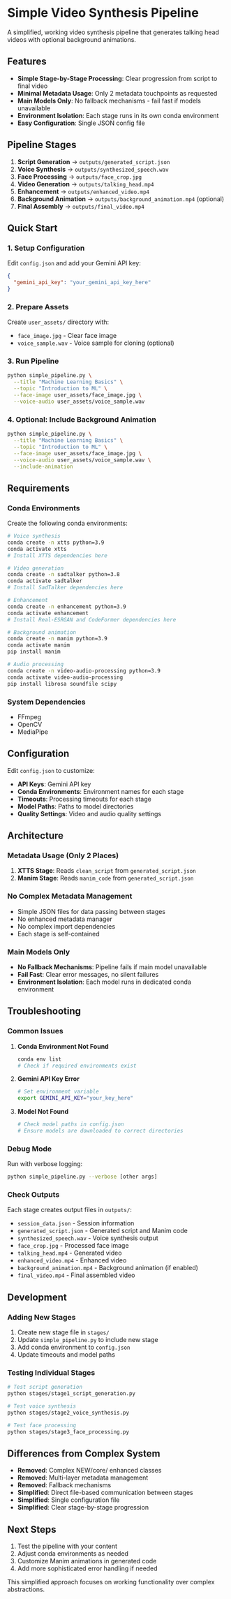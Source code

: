 # Simple Video Synthesis Pipeline

A simplified, working video synthesis pipeline that generates talking head videos with optional background animations.

## Features

- **Simple Stage-by-Stage Processing**: Clear progression from script to final video
- **Minimal Metadata Usage**: Only 2 metadata touchpoints as requested
- **Main Models Only**: No fallback mechanisms - fail fast if models unavailable
- **Environment Isolation**: Each stage runs in its own conda environment
- **Easy Configuration**: Single JSON config file

## Pipeline Stages

1. **Script Generation** → `outputs/generated_script.json`
2. **Voice Synthesis** → `outputs/synthesized_speech.wav`
3. **Face Processing** → `outputs/face_crop.jpg`
4. **Video Generation** → `outputs/talking_head.mp4`
5. **Enhancement** → `outputs/enhanced_video.mp4`
6. **Background Animation** → `outputs/background_animation.mp4` (optional)
7. **Final Assembly** → `outputs/final_video.mp4`

## Quick Start

### 1. Setup Configuration

Edit `config.json` and add your Gemini API key:

```json
{
  "gemini_api_key": "your_gemini_api_key_here"
}
```

### 2. Prepare Assets

Create `user_assets/` directory with:
- `face_image.jpg` - Clear face image
- `voice_sample.wav` - Voice sample for cloning (optional)

### 3. Run Pipeline

```bash
python simple_pipeline.py \
  --title "Machine Learning Basics" \
  --topic "Introduction to ML" \
  --face-image user_assets/face_image.jpg \
  --voice-audio user_assets/voice_sample.wav
```

### 4. Optional: Include Background Animation

```bash
python simple_pipeline.py \
  --title "Machine Learning Basics" \
  --topic "Introduction to ML" \
  --face-image user_assets/face_image.jpg \
  --voice-audio user_assets/voice_sample.wav \
  --include-animation
```

## Requirements

### Conda Environments

Create the following conda environments:

```bash
# Voice synthesis
conda create -n xtts python=3.9
conda activate xtts
# Install XTTS dependencies here

# Video generation
conda create -n sadtalker python=3.8
conda activate sadtalker
# Install SadTalker dependencies here

# Enhancement
conda create -n enhancement python=3.9
conda activate enhancement
# Install Real-ESRGAN and CodeFormer dependencies here

# Background animation
conda create -n manim python=3.9
conda activate manim
pip install manim

# Audio processing
conda create -n video-audio-processing python=3.9
conda activate video-audio-processing
pip install librosa soundfile scipy
```

### System Dependencies

- FFmpeg
- OpenCV
- MediaPipe

## Configuration

Edit `config.json` to customize:

- **API Keys**: Gemini API key
- **Conda Environments**: Environment names for each stage
- **Timeouts**: Processing timeouts for each stage
- **Model Paths**: Paths to model directories
- **Quality Settings**: Video and audio quality settings

## Architecture

### Metadata Usage (Only 2 Places)

1. **XTTS Stage**: Reads `clean_script` from `generated_script.json`
2. **Manim Stage**: Reads `manim_code` from `generated_script.json`

### No Complex Metadata Management

- Simple JSON files for data passing between stages
- No enhanced metadata manager
- No complex import dependencies
- Each stage is self-contained

### Main Models Only

- **No Fallback Mechanisms**: Pipeline fails if main model unavailable
- **Fail Fast**: Clear error messages, no silent failures
- **Environment Isolation**: Each model runs in dedicated conda environment

## Troubleshooting

### Common Issues

1. **Conda Environment Not Found**
   ```bash
   conda env list
   # Check if required environments exist
   ```

2. **Gemini API Key Error**
   ```bash
   # Set environment variable
   export GEMINI_API_KEY="your_key_here"
   ```

3. **Model Not Found**
   ```bash
   # Check model paths in config.json
   # Ensure models are downloaded to correct directories
   ```

### Debug Mode

Run with verbose logging:

```bash
python simple_pipeline.py --verbose [other args]
```

### Check Outputs

Each stage creates output files in `outputs/`:
- `session_data.json` - Session information
- `generated_script.json` - Generated script and Manim code
- `synthesized_speech.wav` - Voice synthesis output
- `face_crop.jpg` - Processed face image
- `talking_head.mp4` - Generated video
- `enhanced_video.mp4` - Enhanced video
- `background_animation.mp4` - Background animation (if enabled)
- `final_video.mp4` - Final assembled video

## Development

### Adding New Stages

1. Create new stage file in `stages/`
2. Update `simple_pipeline.py` to include new stage
3. Add conda environment to `config.json`
4. Update timeouts and model paths

### Testing Individual Stages

```bash
# Test script generation
python stages/stage1_script_generation.py

# Test voice synthesis
python stages/stage2_voice_synthesis.py

# Test face processing
python stages/stage3_face_processing.py
```

## Differences from Complex System

- **Removed**: Complex NEW/core/ enhanced classes
- **Removed**: Multi-layer metadata management
- **Removed**: Fallback mechanisms
- **Simplified**: Direct file-based communication between stages
- **Simplified**: Single configuration file
- **Simplified**: Clear stage-by-stage progression

## Next Steps

1. Test the pipeline with your content
2. Adjust conda environments as needed
3. Customize Manim animations in generated code
4. Add more sophisticated error handling if needed

This simplified approach focuses on working functionality over complex abstractions.